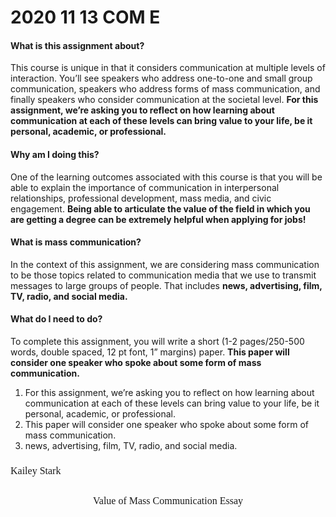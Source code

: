# 2020 11 13 COM E
#### **What is this assignment about?**

This course is unique in that it considers communication at multiple levels of interaction. You’ll see speakers who address one-to-one and small group communication, speakers who address forms of mass communication, and finally speakers who consider communication at the societal level. **For this assignment, we’re asking you to reflect on how learning about communication at each of these levels can bring value to your life, be it personal, academic, or professional.**

#### **Why am I doing this?**

One of the learning outcomes associated with this course is that you will be able to explain the importance of communication in interpersonal relationships, professional development, mass media, and civic engagement. **Being able to articulate the value of the field in which you are getting a degree can be extremely helpful when applying for jobs!**

#### **What is mass communication?**

In the context of this assignment, we are considering mass communication to be those topics related to communication media that we use to transmit messages to large groups of people. That includes **news, advertising, film, TV, radio, and social media.**

#### **What do I need to do?**

To complete this assignment, you will write a short (1-2 pages/250-500 words, double spaced, 12 pt font, 1” margins) paper.
**This paper will consider one speaker who spoke about some form of mass communication.**


1. For this assignment, we’re asking you to reflect on how learning about communication at each of these levels can bring value to your life, be it personal, academic, or professional.
1. This paper will consider one speaker who spoke about some form of mass communication.
1. news, advertising, film, TV, radio, and social media.

<!-- The following speakers qualify for this assignment: -->

<p style="line-height: 2; font-family: Times New Roman; font-size:16px">Kailey Stark</p>
<p style="text-align: center; line-height: 2; font-family: Times New Roman; font-size:16px">Value of Mass Communication  Essay</p>
<!--  -->
<!--  -->
<!--  -->
<p style="line-height: 2; font-family: Times New Roman; font-size:16px">

























</p>

